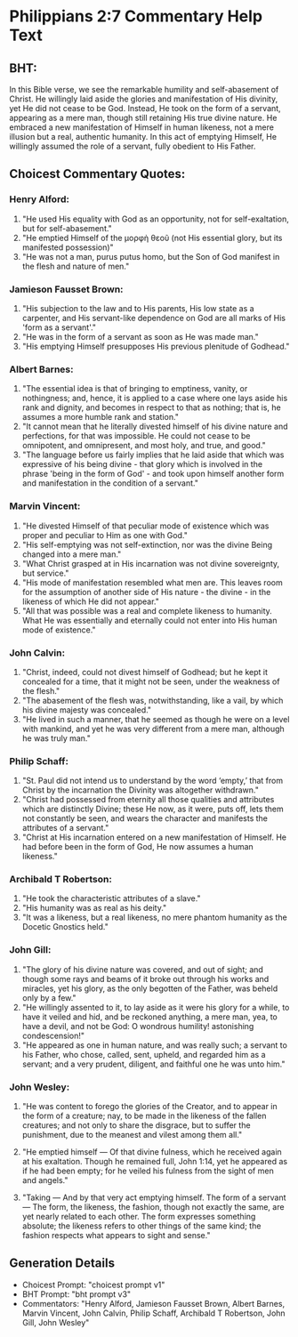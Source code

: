 # Philippians 2:7 Commentary Help Text

## BHT:
In this Bible verse, we see the remarkable humility and self-abasement of Christ. He willingly laid aside the glories and manifestation of His divinity, yet He did not cease to be God. Instead, He took on the form of a servant, appearing as a mere man, though still retaining His true divine nature. He embraced a new manifestation of Himself in human likeness, not a mere illusion but a real, authentic humanity. In this act of emptying Himself, He willingly assumed the role of a servant, fully obedient to His Father.

## Choicest Commentary Quotes:
### Henry Alford:
1. "He used His equality with God as an opportunity, not for self-exaltation, but for self-abasement."
2. "He emptied Himself of the μορφὴ θεοῦ (not His essential glory, but its manifested possession)"
3. "He was not a man, purus putus homo, but the Son of God manifest in the flesh and nature of men."

### Jamieson Fausset Brown:
1. "His subjection to the law and to His parents, His low state as a carpenter, and His servant-like dependence on God are all marks of His 'form as a servant'." 
2. "He was in the form of a servant as soon as He was made man." 
3. "His emptying Himself presupposes His previous plenitude of Godhead."

### Albert Barnes:
1. "The essential idea is that of bringing to emptiness, vanity, or nothingness; and, hence, it is applied to a case where one lays aside his rank and dignity, and becomes in respect to that as nothing; that is, he assumes a more humble rank and station."
2. "It cannot mean that he literally divested himself of his divine nature and perfections, for that was impossible. He could not cease to be omnipotent, and omnipresent, and most holy, and true, and good."
3. "The language before us fairly implies that he laid aside that which was expressive of his being divine - that glory which is involved in the phrase 'being in the form of God' - and took upon himself another form and manifestation in the condition of a servant."

### Marvin Vincent:
1. "He divested Himself of that peculiar mode of existence which was proper and peculiar to Him as one with God."
2. "His self-emptying was not self-extinction, nor was the divine Being changed into a mere man."
3. "What Christ grasped at in His incarnation was not divine sovereignty, but service."
4. "His mode of manifestation resembled what men are. This leaves room for the assumption of another side of His nature - the divine - in the likeness of which He did not appear."
5. "All that was possible was a real and complete likeness to humanity. What He was essentially and eternally could not enter into His human mode of existence."

### John Calvin:
1. "Christ, indeed, could not divest himself of Godhead; but he kept it concealed for a time, that it might not be seen, under the weakness of the flesh."
2. "The abasement of the flesh was, notwithstanding, like a vail, by which his divine majesty was concealed."
3. "He lived in such a manner, that he seemed as though he were on a level with mankind, and yet he was very different from a mere man, although he was truly man."

### Philip Schaff:
1. "St. Paul did not intend us to understand by the word ‘empty,’ that from Christ by the incarnation the Divinity was altogether withdrawn."
2. "Christ had possessed from eternity all those qualities and attributes which are distinctly Divine; these He now, as it were, puts off, lets them not constantly be seen, and wears the character and manifests the attributes of a servant."
3. "Christ at His incarnation entered on a new manifestation of Himself. He had before been in the form of God, He now assumes a human likeness."

### Archibald T Robertson:
1. "He took the characteristic attributes of a slave."
2. "His humanity was as real as his deity."
3. "It was a likeness, but a real likeness, no mere phantom humanity as the Docetic Gnostics held."

### John Gill:
1. "The glory of his divine nature was covered, and out of sight; and though some rays and beams of it broke out through his works and miracles, yet his glory, as the only begotten of the Father, was beheld only by a few."
2. "He willingly assented to it, to lay aside as it were his glory for a while, to have it veiled and hid, and be reckoned anything, a mere man, yea, to have a devil, and not be God: O wondrous humility! astonishing condescension!"
3. "He appeared as one in human nature, and was really such; a servant to his Father, who chose, called, sent, upheld, and regarded him as a servant; and a very prudent, diligent, and faithful one he was unto him."

### John Wesley:
1. "He was content to forego the glories of the Creator, and to appear in the form of a creature; nay, to be made in the likeness of the fallen creatures; and not only to share the disgrace, but to suffer the punishment, due to the meanest and vilest among them all."

2. "He emptied himself — Of that divine fulness, which he received again at his exaltation. Though he remained full, John 1:14, yet he appeared as if he had been empty; for he veiled his fulness from the sight of men and angels."

3. "Taking — And by that very act emptying himself. The form of a servant — The form, the likeness, the fashion, though not exactly the same, are yet nearly related to each other. The form expresses something absolute; the likeness refers to other things of the same kind; the fashion respects what appears to sight and sense."


## Generation Details
- Choicest Prompt: "choicest prompt v1"
- BHT Prompt: "bht prompt v3"
- Commentators: "Henry Alford, Jamieson Fausset Brown, Albert Barnes, Marvin Vincent, John Calvin, Philip Schaff, Archibald T Robertson, John Gill, John Wesley"

